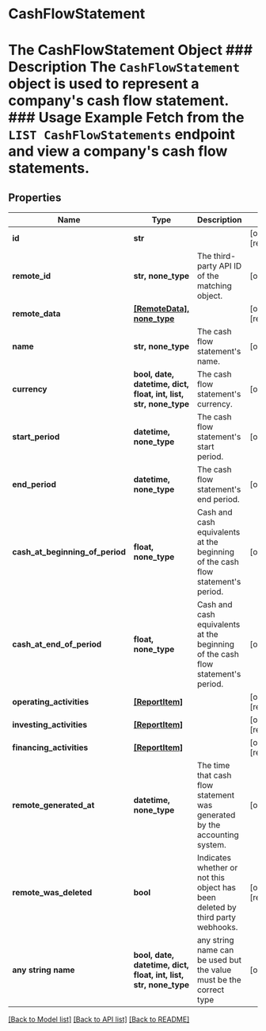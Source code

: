 # CashFlowStatement

# The CashFlowStatement Object ### Description The `CashFlowStatement` object is used to represent a company's cash flow statement.  ### Usage Example Fetch from the `LIST CashFlowStatements` endpoint and view a company's cash flow statements.

## Properties
Name | Type | Description | Notes
------------ | ------------- | ------------- | -------------
**id** | **str** |  | [optional] [readonly] 
**remote_id** | **str, none_type** | The third-party API ID of the matching object. | [optional] 
**remote_data** | [**[RemoteData], none_type**](RemoteData.md) |  | [optional] [readonly] 
**name** | **str, none_type** | The cash flow statement&#39;s name. | [optional] 
**currency** | **bool, date, datetime, dict, float, int, list, str, none_type** | The cash flow statement&#39;s currency. | [optional] 
**start_period** | **datetime, none_type** | The cash flow statement&#39;s start period. | [optional] 
**end_period** | **datetime, none_type** | The cash flow statement&#39;s end period. | [optional] 
**cash_at_beginning_of_period** | **float, none_type** | Cash and cash equivalents at the beginning of the cash flow statement&#39;s period. | [optional] 
**cash_at_end_of_period** | **float, none_type** | Cash and cash equivalents at the beginning of the cash flow statement&#39;s period. | [optional] 
**operating_activities** | [**[ReportItem]**](ReportItem.md) |  | [optional] [readonly] 
**investing_activities** | [**[ReportItem]**](ReportItem.md) |  | [optional] [readonly] 
**financing_activities** | [**[ReportItem]**](ReportItem.md) |  | [optional] [readonly] 
**remote_generated_at** | **datetime, none_type** | The time that cash flow statement was generated by the accounting system. | [optional] 
**remote_was_deleted** | **bool** | Indicates whether or not this object has been deleted by third party webhooks. | [optional] [readonly] 
**any string name** | **bool, date, datetime, dict, float, int, list, str, none_type** | any string name can be used but the value must be the correct type | [optional]

[[Back to Model list]](../README.md#documentation-for-models) [[Back to API list]](../README.md#documentation-for-api-endpoints) [[Back to README]](../README.md)


